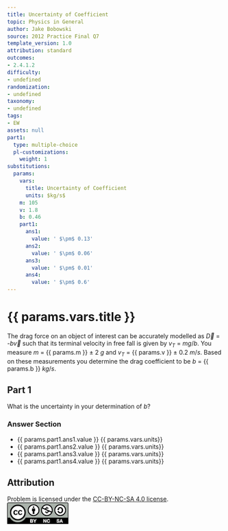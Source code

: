 ```yaml
---
title: Uncertainty of Coefficient
topic: Physics in General
author: Jake Bobowski
source: 2012 Practice Final Q7
template_version: 1.0
attribution: standard
outcomes:
- 2.4.1.2
difficulty:
- undefined
randomization:
- undefined
taxonomy:
- undefined
tags:
- EW
assets: null
part1:
  type: multiple-choice
  pl-customizations:
    weight: 1
substitutions:
  params:
    vars:
      title: Uncertainty of Coefficient
      units: $kg/s$
    m: 105
    v: 1.8
    b: 0.46
    part1:
      ans1:
        value: ' $\pm$ 0.13'
      ans2:
        value: ' $\pm$ 0.06'
      ans3:
        value: ' $\pm$ 0.01'
      ans4:
        value: ' $\pm$ 0.6'
---
```

# {{ params.vars.title }}
The drag force on an object of interest can be accurately modelled as $\vec{D}$ = -$b\vec{v}$ such that its terminal velocity in free fall is given by $v_T$ = $mg/b$.
You measure $m$ = {{ params.m }} $\pm$ 2 $g$ and $v_T$ = {{ params.v }} $\pm$ 0.2 $m/s$.
Based on these measurements you determine the drag coefficient to be $b$ = {{ params.b }} $kg/s$.

## Part 1

What is the uncertainty in your determination of $b$?

### Answer Section

- {{ params.part1.ans1.value }} {{ params.vars.units}}
- {{ params.part1.ans2.value }} {{ params.vars.units}}
- {{ params.part1.ans3.value }} {{ params.vars.units}}
- {{ params.part1.ans4.value }} {{ params.vars.units}}

## Attribution

Problem is licensed under the [CC-BY-NC-SA 4.0 license](https://creativecommons.org/licenses/by-nc-sa/4.0/).<br> ![The Creative Commons 4.0 license requiring attribution-BY, non-commercial-NC, and share-alike-SA license.](https://raw.githubusercontent.com/firasm/bits/master/by-nc-sa.png)